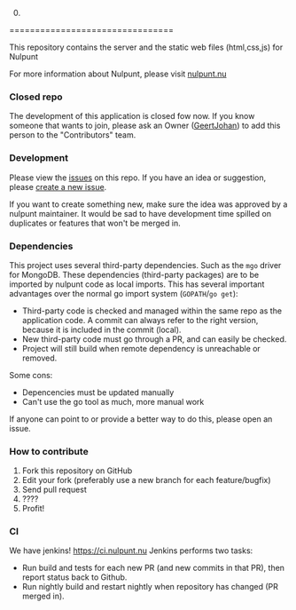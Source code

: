 0.
================================

This repository contains the server and the static web files (html,css,js) for Nulpunt

For more information about Nulpunt, please visit [nulpunt.nu](http://nulpunt.nu)

### Closed repo
The development of this application is closed fow now. If you know someone that wants to join, please ask an Owner ([GeertJohan](mailto:gjr19912@gmail.com)) to add this person to the "Contributors" team.

### Development
Please view the [issues](https://github.com/nulpunt/nulpunt/issues?state=open) on this repo. If you have an idea or suggestion, please [create a new issue](https://github.com/nulpunt/nulpunt/issues/new).

If you want to create something new, make sure the idea was approved by a nulpunt maintainer. It would be sad to have development time spilled on duplicates or features that won't be merged in.

### Dependencies
This project uses several third-party dependencies. Such as the `mgo` driver for MongoDB.
These dependencies (third-party packages) are to be imported by nulpunt code as local imports.
This has several important advantages over the normal go import system (`GOPATH`/`go get`):
- Third-party code is checked and managed within the same repo as the application code. A commit can always refer to the right version, because it is included in the commit (local).
- New third-party code must go through a PR, and can easily be checked.
- Project will still build when remote dependency is unreachable or removed.

Some cons:
- Depencencies must be updated manually
- Can't use the go tool as much, more manual work

If anyone can point to or provide a better way to do this, please open an issue.

### How to contribute
1. Fork this repository on GitHub  
2. Edit your fork (preferably use a new branch for each feature/bugfix)
3. Send pull request
4. ????
5. Profit!

### CI
We have jenkins!
https://ci.nulpunt.nu
Jenkins performs two tasks:
- Run build and tests for each new PR (and new commits in that PR), then report status back to Github.
- Run nightly build and restart nightly when repository has changed (PR merged in).

